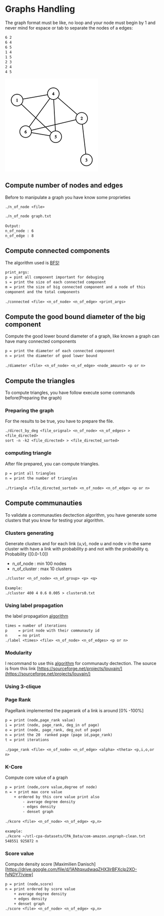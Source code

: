 # Graphs Handling

The graph format must be like, no loop and your node must begin 
by 1 and never mind for espace or tab to separate the nodes of a edges:
```
6 2
6 4
6 5
1 4
1 5
2 3
2 4
4 5
```
![Graph of ./data/test.txt](graph.png)



## Compute number of nodes and edges 
Before to manipulate a graph you have know some proprieties
```
./n_of_node <file>
```

``` example:
./n_of_node graph.txt

Output:
n_of_node : 6
n_of_edge : 8
```

## Compute connected components
The algorithm used is [BFS!](https://en.wikipedia.org/wiki/Breadth-first_search)
```
print_args:
p = pint all component important for debuging
s = print the size of each connected component
m = print the size of big connected component and a node of this component and the total components

./connected <file> <n_of_node> <n_of_edge> <print_args>
```

## Compute the good bound diameter of the big component
Compute the good lower bound diameter of a graph, like known a graph can have many 
connected components
```
p = print the diameter of each connected component
n = print the diameter of good lower bound

./diameter <file> <n_of_node> <n_of_edge> <node_amount> <p or n>
```

## Compute the triangles
To compute triangles, you have follow execute some commands before(Preparing the graph)

### Preparing the graph
For the results to be true, you have to prepare the file.
```
./direct_by_deg <file_orignal> <n_of_node> <n_of_edges> > <file_directed>
sort -n -k2 <file_directed> > <file_directed_sorted>
```

### computing triangle
After file prepared, you can compute triangles.
```
p = print all triangles
n = print the number of triangles

./triangle <file_directed_sorted> <n_of_node> <n_of_edge> <p or n>
```

## Compute communauties

To validate a communauties dectection algorithm, you have generate some clusters that you know
for testing your algorithm.

### Clusters generating

Generate clusters and for each link (u,v), node u and node v in the same cluster with
have a link with probability p and not with the probability q. Probability ([0.0-1.0])

+ n_of_node    : min 100 nodes
+ n_of_cluster : max 10 clusters

```
./cluster <n_of_node> <n_of_group> <p> <q>

Example:
./cluster 400 4 0.6 0.005 > clusters0.txt
```


### Using label propagation

the label propagation
[algorithm ](https://en.wikipedia.org/wiki/Label_propagation_algorithm)

```
times = number of iterations
p     = print node with their communauty id
n     = no print 
./label <times> <file> <n_of_node> <n_of_edges> <p or n>
```

### Modularity 
I recommand to use this [algorithm](https://fr.wikipedia.org/wiki/Méthode_de_Louvain) for communauty dectection.
The source is from this link [https://sourceforge.net/projects/louvain/](https://sourceforge.net/projects/louvain/)

### Using 3-clique

### Page Rank
PageRank implemented the pagerank of a link is around [0% -100%]

```
p = print (node,page_rank value)
i = print (node, page_rank, deg_in of page) 
o = print (node, page_rank, deg_out of page)
n = print the 20  ranked page (page id,page_rank)
t = print iterations

./page_rank <file> <n_of_node> <n_of_edge> <alpha> <theta> <p,i,o,or n>
```

### K-Core
Compute core value of a graph
```
p = print (node,core value,degree of node)
n = + print max core value 
    + ordered by this core value print also
        - average degree density
        - edges density
        - denset graph

./kcore <file> <n_of_node> <n_of_edge> <p,n>

example:
./kcore ~/stl-cpa-datasets/CPA_Data/com-amazon.ungraph-clean.txt 548551 925872 n
```

### Score value
Compute density score [Maximilien Danisch][https://drive.google.com/file/d/1ANtqxudwaqZHX3lrBFXclp2XO-fyNDY7/view]
```
p = print (node,score)
n = print ordered by score value
    + average degree density
    + edges density
    + denset graph
./score <file> <n_of_node> <n_of_edge> <p,n>
``` 